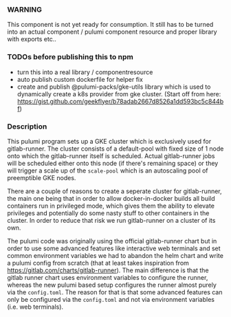 ### WARNING

This component is not yet ready for consumption. It still has to be turned into an actual component / pulumi component resource and proper library with exports etc..

### TODOs before publishing this to npm
- turn this into a real library / componentresource
- auto publish custom dockerfile for helper fix
- create and publish @pulumi-packs/gke-utils library which is used to dynamically create a k8s provider from gke cluster. (Start off from here: https://gist.github.com/geekflyer/b78adab2667d8526a1dd593bc5c844bf)

### Description

This pulumi program sets up a GKE cluster which is exclusively used for gitlab-runner.
The cluster consists of a default-pool with fixed size of 1 node onto which the gitlab-runner itself is scheduled. Actual gitlab-runner jobs will be scheduled either onto this node (if there's remaining space) or they will trigger a scale up of the `scale-pool` which is an autoscaling pool of preemptible GKE nodes.

There are a couple of reasons to create a seperate cluster for gitlab-runner, the main one being that in order to allow docker-in-docker builds
all build containers run in privileged mode, which gives them the ability to elevate privileges and potentially do some nasty stuff to other containers in the cluster.
In order to reduce that risk we run gitlab-runner on a cluster of its own.

The pulumi code was originally using the official gitlab-runner chart but in order to use some advanced features like interactive web terminals and set common
environment variables we had to abandon the helm chart and write a pulumi config from scratch (that at least takes inspiration from https://gitlab.com/charts/gitlab-runner). 
The main difference is that the gitlab runner chart uses environment variables to configure the runner, whereas the new pulumi based setup configures the runner almost purely via the `config.toml`. The reason for that is that some advanced features can only be configured via the `config.toml` and not via environment variables (i.e. web terminals).
